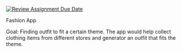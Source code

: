 [![Review Assignment Due Date](https://classroom.github.com/assets/deadline-readme-button-22041afd0340ce965d47ae6ef1cefeee28c7c493a6346c4f15d667ab976d596c.svg)](https://classroom.github.com/a/DBaAVOQl)

Fashion App

Goal: Finding outfit to fit a certain theme. The app would help collect clothing items from different stores and generator an outfit that fits the theme. 
